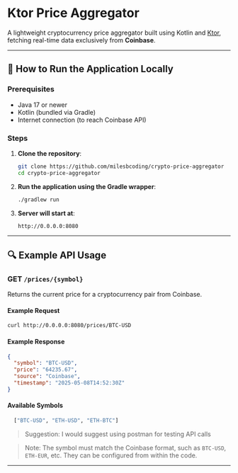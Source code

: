 # Ktor Price Aggregator

A lightweight cryptocurrency price aggregator built using Kotlin and [Ktor](https://ktor.io/), fetching real-time data exclusively from **Coinbase**.

---

## 🚀 How to Run the Application Locally

### Prerequisites
- Java 17 or newer
- Kotlin (bundled via Gradle)
- Internet connection (to reach Coinbase API)

### Steps

1. **Clone the repository**:
   ```bash
   git clone https://github.com/milesbcoding/crypto-price-aggregator
   cd crypto-price-aggregator
   ```

2. **Run the application using the Gradle wrapper**:
   ```bash
   ./gradlew run
   ```

3. **Server will start at**:
   ```
   http://0.0.0.0:8080
   ```

---

## 🔍 Example API Usage

### GET `/prices/{symbol}`

Returns the current price for a cryptocurrency pair from Coinbase.

#### Example Request
```bash
curl http://0.0.0.0:8080/prices/BTC-USD
```

#### Example Response
```json
{
  "symbol": "BTC-USD",
  "price": "64235.67",
  "source": "Coinbase",
  "timestamp": "2025-05-08T14:52:30Z"
}
```

#### Available Symbols
```bash
  ["BTC-USD", "ETH-USD", "ETH-BTC"]
```
> Suggestion: I would suggest using postman for testing API calls


> Note: The symbol must match the Coinbase format, such as `BTC-USD`, `ETH-EUR`, etc. They can be configured from within the code. 

---
